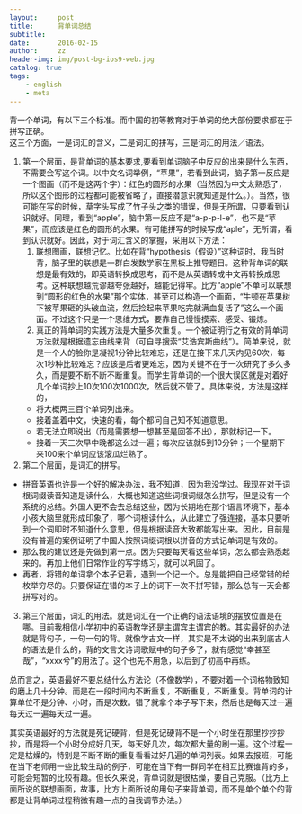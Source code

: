 ```yaml
---
layout:     post
title:      背单词总结
subtitle: 
date:       2016-02-15
author:     zz
header-img: img/post-bg-ios9-web.jpg
catalog: true
tags:
    - english
    - meta
---
```


背一个单词，有以下三个标准。而中国的初等教育对于单词的绝大部份要求都在于拼写正确。  
这三个方面，一是词汇的含义，二是词汇的拼写，三是词汇的用法／语法。  

1. 第一个层面，是背单词的基本要求,要看到单词脑子中反应的出来是什么东西，不需要会写这个词。以中文名词举例，“苹果”，若看到此词，脑子第一反应是一个图画（而不是这两个字）：红色的圆形的水果（当然因为中文太熟悉了，所以这个图形的过程都可能被省略了，直接潜意识就知道是什么。）。当然，很可能在写的时候，草字头写成了竹子头之类的错误，但是无所谓，只要看到认识就好。同理，看到“apple”，脑中第一反应不是“a-p-p-l-e”，也不是“苹果”，而应该是红色的圆形的水果。有可能拼写的时候写成“aple”，无所谓，看到认识就好。因此，对于词汇含义的掌握，采用以下方法：  
    1. 联想图画，联想记忆。比如在背“hypothesis（假设）”这种词时，我当时背，脑子里的联想是一群白发数学家在黑板上推导题目。这种背单词的联想是最有效的，即英语转换成思考，而不是从英语转成中文再转换成思考。这种联想越荒谬越夸张越好，越能记得牢。比方“apple”不单可以联想到“圆形的红色的水果”那个实体，甚至可以构造一个画面，“牛顿在苹果树下被苹果砸的头破血流，然后捡起来苹果吃完就满血复活了”这么一个画面。不过这个只是一个思维方式，要靠自己慢慢摸索、感受、锻炼。
    2. 真正的背单词的实践方法是大量多次重复。一个被证明行之有效的背单词方法就是根据遗忘曲线来背（可自寻搜索“艾浩宾斯曲线”）。简单来说，就是一个人的脸你是凝视1分钟比较难忘，还是在接下来几天内见60次，每次1秒种比较难忘？应该是后者更难忘，因为关键不在于一次研究了多久多久，而是要不断不断不断重复。而学生背单词的一个很大误区就是对着好几个单词抄上10次100次1000次，然后就不管了。具体来说，方法是这样的，  
    - 将大概两三百个单词列出来。  
    - 接着盖着中文，快速的看，每个都问自己知不知道意思。  
    - 若无法立即说出（而是需要想一想甚至是回答不出），那就标记一下。  
    - 接着一天三次早中晚都这么过一遍；每次应该就5到10分钟；一个星期下来100来个单词应该滚瓜烂熟了。
2. 第二个层面，是词汇的拼写。
  - 拼音英语也许是一个好的解决办法，我不知道，因为我没学过。我现在对于词根词缀读音知道是读什么，大概也知道这些词根词缀怎么拼写，但是没有一个系统的总结。外国人更不会去总结这些，因为长期地在那个语言环境下，基本小孩大脑里就形成印象了，哪个词根读什么，从此建立了强连接，基本只要听到一个词即时不知道什么意思，但是根据读音大致都能写出来。因此，目前是没有普遍的案例证明了中国人按照词缀词根以拼音的方式记单词是有效的。
  - 那么我的建议还是先做到第一点。因为只要每天看这些单词，怎么都会熟悉起来的。再加上他们日常作业的写字练习，就可以巩固了。
  - 再者，将错的单词拿个本子记着，遇到一个记一个。总是能把自己经常错的给枚举穷尽的。只要保证在错的本子上的词下一次不拼写错，那么总有一天会都拼写对的。
3. 第三个层面，词汇的用法。就是词汇在一个正确的语法语境的摆放位置是在哪。目前我相信小学初中的英语教学还是主谓宾主谓宾的教。其实最好的办法就是背句子，一句一句的背。就像学古文一样，其实是不太说的出来到底古人的语法是什么的，背的文言文诗词歌赋中的句子多了，就有感觉“幸甚至哉”，“xxxx兮”的用法了。这个也先不用急，以后到了初高中再练。

总而言之，英语最好不要总结什么方法论（不像数学），不要对着一个词格物致知的磨上几十分钟。而是在一段时间内不断重复，不断重复，不断重复。背单词的计算单位不是分钟、小时，而是次数。错了就拿个本子写下来，然后也是每天过一遍每天过一遍每天过一遍。

其实英语最好的方法就是死记硬背，但是死记硬背不是一个小时坐在那里抄抄抄抄，而是将一个小时分成好几天，每天好几次，每次都大量的刷一遍。这个过程一定是枯燥的，特别是不断不断的重复看看过好几遍的单词列表。如果去报班，可能在当下老师用一些比较生动的例子，可能在当下有一群同学在相互比赛谁背的多，可能会短暂的比较有趣。但长久来说，背单词就是很枯燥，要自己克服。（比方上面所说的联想画面，故事，比方上面所说的用句子来背单词，而不是单个单个的背都是让背单词过程稍微有趣一点的自我调节办法。）